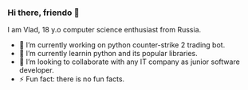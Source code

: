 ### Hi there, friendo 👋

I am Vlad, 18 y.o computer science enthusiast from Russia.

- 🔭 I’m currently working on python counter-strike 2 trading bot.
- 🌱 I’m currently learnin python and its popular libraries.
- 👯 I’m looking to collaborate with any IT company as junior software developer.
- ⚡ Fun fact: there is no fun facts.
